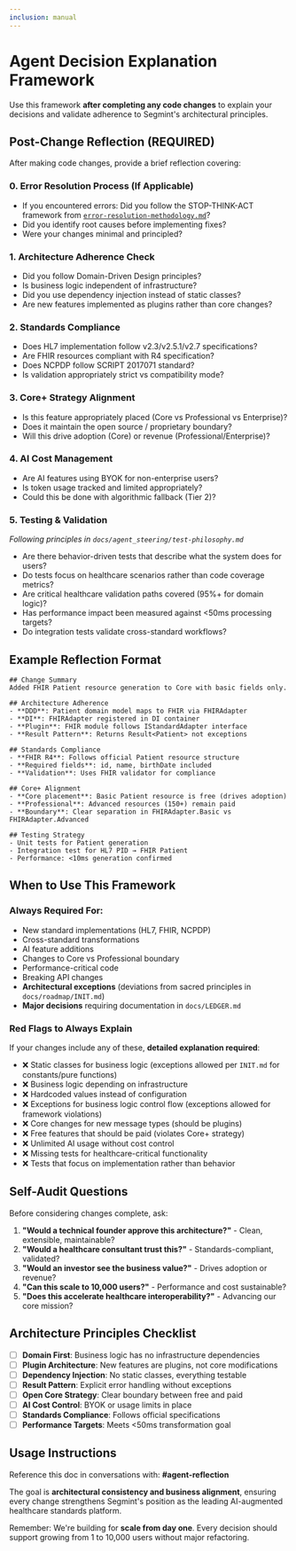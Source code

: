 ```yaml
---
inclusion: manual
---
```


# Agent Decision Explanation Framework

Use this framework **after completing any code changes** to explain your decisions and validate adherence to Segmint's architectural principles.

## Post-Change Reflection (REQUIRED)

After making code changes, provide a brief reflection covering:

### 0. **Error Resolution Process (If Applicable)**
- If you encountered errors: Did you follow the STOP-THINK-ACT framework from [`error-resolution-methodology.md`](error-resolution-methodology.md)?
- Did you identify root causes before implementing fixes?
- Were your changes minimal and principled?

### 1. **Architecture Adherence Check**
- Did you follow Domain-Driven Design principles?
- Is business logic independent of infrastructure?
- Did you use dependency injection instead of static classes?
- Are new features implemented as plugins rather than core changes?

### 2. **Standards Compliance**
- Does HL7 implementation follow v2.3/v2.5.1/v2.7 specifications?
- Are FHIR resources compliant with R4 specification?
- Does NCPDP follow SCRIPT 2017071 standard?
- Is validation appropriately strict vs compatibility mode?

### 3. **Core+ Strategy Alignment**
- Is this feature appropriately placed (Core vs Professional vs Enterprise)?
- Does it maintain the open source / proprietary boundary?
- Will this drive adoption (Core) or revenue (Professional/Enterprise)?

### 4. **AI Cost Management**
- Are AI features using BYOK for non-enterprise users?
- Is token usage tracked and limited appropriately?
- Could this be done with algorithmic fallback (Tier 2)?

### 5. **Testing & Validation** 
*Following principles in `docs/agent_steering/test-philosophy.md`*
- Are there behavior-driven tests that describe what the system does for users?
- Do tests focus on healthcare scenarios rather than code coverage metrics?
- Are critical healthcare validation paths covered (95%+ for domain logic)?
- Has performance impact been measured against <50ms processing targets?
- Do integration tests validate cross-standard workflows?

## Example Reflection Format

```
## Change Summary
Added FHIR Patient resource generation to Core with basic fields only.

## Architecture Adherence
- **DDD**: Patient domain model maps to FHIR via FHIRAdapter
- **DI**: FHIRAdapter registered in DI container
- **Plugin**: FHIR module follows IStandardAdapter interface
- **Result Pattern**: Returns Result<Patient> not exceptions

## Standards Compliance
- **FHIR R4**: Follows official Patient resource structure
- **Required fields**: id, name, birthDate included
- **Validation**: Uses FHIR validator for compliance

## Core+ Alignment
- **Core placement**: Basic Patient resource is free (drives adoption)
- **Professional**: Advanced resources (150+) remain paid
- **Boundary**: Clear separation in FHIRAdapter.Basic vs FHIRAdapter.Advanced

## Testing Strategy
- Unit tests for Patient generation
- Integration test for HL7 PID → FHIR Patient
- Performance: <10ms generation confirmed
```

## When to Use This Framework

### Always Required For:
- New standard implementations (HL7, FHIR, NCPDP)
- Cross-standard transformations  
- AI feature additions
- Changes to Core vs Professional boundary
- Performance-critical code
- Breaking API changes
- **Architectural exceptions** (deviations from sacred principles in `docs/roadmap/INIT.md`)
- **Major decisions** requiring documentation in `docs/LEDGER.md`

### Red Flags to Always Explain

If your changes include any of these, **detailed explanation required**:

- ❌ Static classes for business logic (exceptions allowed per `INIT.md` for constants/pure functions)
- ❌ Business logic depending on infrastructure
- ❌ Hardcoded values instead of configuration
- ❌ Exceptions for business logic control flow (exceptions allowed for framework violations)
- ❌ Core changes for new message types (should be plugins)
- ❌ Free features that should be paid (violates Core+ strategy)
- ❌ Unlimited AI usage without cost control
- ❌ Missing tests for healthcare-critical functionality
- ❌ Tests that focus on implementation rather than behavior

## Self-Audit Questions

Before considering changes complete, ask:

1. **"Would a technical founder approve this architecture?"** - Clean, extensible, maintainable?
2. **"Would a healthcare consultant trust this?"** - Standards-compliant, validated?
3. **"Would an investor see the business value?"** - Drives adoption or revenue?
4. **"Can this scale to 10,000 users?"** - Performance and cost sustainable?
5. **"Does this accelerate healthcare interoperability?"** - Advancing our core mission?

## Architecture Principles Checklist

- [ ] **Domain First**: Business logic has no infrastructure dependencies
- [ ] **Plugin Architecture**: New features are plugins, not core modifications
- [ ] **Dependency Injection**: No static classes, everything testable
- [ ] **Result Pattern**: Explicit error handling without exceptions
- [ ] **Open Core Strategy**: Clear boundary between free and paid
- [ ] **AI Cost Control**: BYOK or usage limits in place
- [ ] **Standards Compliance**: Follows official specifications
- [ ] **Performance Targets**: Meets <50ms transformation goal

## Usage Instructions

Reference this doc in conversations with: **#agent-reflection**

The goal is **architectural consistency and business alignment**, ensuring every change strengthens Segmint's position as the leading AI-augmented healthcare standards platform.

Remember: We're building for **scale from day one**. Every decision should support growing from 1 to 10,000 users without major refactoring.